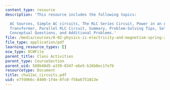 ```yaml
---
content_type: resource
description: 'This resource includes the following topics:

  AC Sources, Simple AC circuits, The RLC Series Circuit, Power in an AC circuit,
  Transformer, Parallel RLC Circuit, Summary, Problem-Solving Tips, Solved Problems,
  Conceptual Questions, and Additional Problems.'
file: /media/courses/8-02-physics-ii-electricity-and-magnetism-spring-2007/e7fd966c84001f4e8fc0f58a6751013e_cha12ac_circuits.pdf
file_type: application/pdf
learning_resource_types: []
ocw_type: OCWFile
parent_title: Class Activities
parent_type: CourseSection
parent_uid: 588b48d5-a339-0347-e6e5-b16b0ec1fe7b
resourcetype: Document
title: cha12ac_circuits.pdf
uid: e7fd966c-8400-1f4e-8fc0-f58a6751013e
---
```

